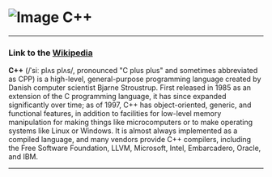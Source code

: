 # ![Image](https://www.tiobe.com/wp-content/themes/tiobe/tiobe-index/images/C__.png) C++
___
### Link to the [Wikipedia](https://en.wikipedia.org/wiki/C++_(programming_language))
**C++** (/ˈsiː plʌs plʌs/, pronounced "C plus plus" and sometimes abbreviated as CPP) is a high-level, 
general-purpose programming language created by Danish computer scientist Bjarne Stroustrup. 
First released in 1985 as an extension of the C programming language, 
it has since expanded significantly over time; as of 1997, 
C++ has object-oriented, generic, and functional features, 
in addition to facilities for low-level memory manipulation for making things like microcomputers or 
to make operating systems like Linux or Windows. It is almost always implemented as a compiled language, 
and many vendors provide C++ compilers, including the Free Software Foundation, 
LLVM, Microsoft, Intel, Embarcadero, Oracle, and IBM.
___